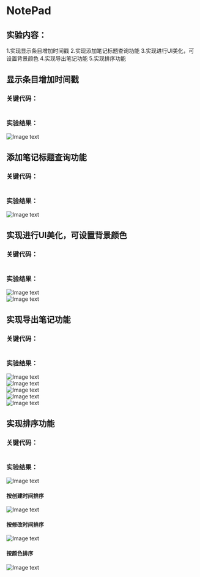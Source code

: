 # NotePad

## 实验内容：
1.实现显示条目增加时间戳
2.实现添加笔记标题查询功能 
3.实现进行UI美化，可设置背景颜色
4.实现导出笔记功能
5.实现排序功能

## 显示条目增加时间戳
### 关键代码：
```

```

### 实验结果：
![Image text](https://github.com/Apple-Jobs/img-folder/blob/master/notePad1.1.png)<br>

## 添加笔记标题查询功能 
### 关键代码：
```

```

### 实验结果：
![Image text](https://github.com/Apple-Jobs/img-folder/blob/master/notepad1.2.png)<br>


## 实现进行UI美化，可设置背景颜色 
### 关键代码：
```

```

### 实验结果：
![Image text](https://github.com/Apple-Jobs/img-folder/blob/master/notepad1.3.png)<br>
![Image text](https://github.com/Apple-Jobs/img-folder/blob/master/notepad1.4.png)<br>

## 实现导出笔记功能
### 关键代码：
```

```

### 实验结果：
![Image text](https://github.com/Apple-Jobs/img-folder/blob/master/notepad1.5.png)<br>
![Image text](https://github.com/Apple-Jobs/img-folder/blob/master/notepad1.6.png)<br>
![Image text](https://github.com/Apple-Jobs/img-folder/blob/master/notepad1.7.png)<br>
![Image text](https://github.com/Apple-Jobs/img-folder/blob/master/notepad1.8.png)<br>
![Image text](https://github.com/Apple-Jobs/img-folder/blob/master/notepad1.9.png)<br>


## 实现排序功能
### 关键代码：
```

```

### 实验结果：
![Image text](https://github.com/Apple-Jobs/img-folder/blob/master/notepadsort2.png)<br>
#### 按创建时间排序
![Image text](https://github.com/Apple-Jobs/img-folder/blob/master/sort.png)<br>
#### 按修改时间排序 
![Image text](https://github.com/Apple-Jobs/img-folder/blob/master/sort2.png)<br>
#### 按颜色排序
![Image text](https://github.com/Apple-Jobs/img-folder/blob/master/notepadsort4.png)<br>








